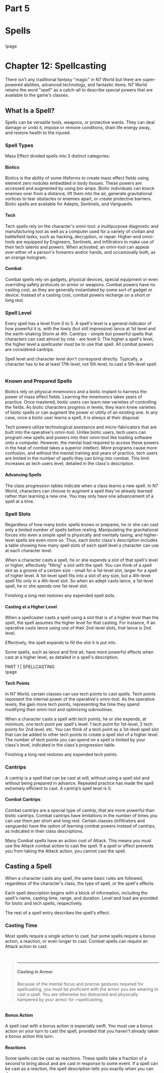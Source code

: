 <style>
  .phb#p1{ text-align:center; }
  .phb#p1:after{ display:none; }
</style>

<div style='margin-top:450px;'></div>

# Part 5
# Spells

<div style='margin-top:25px'></div>


\page

# Chapter 12: Spellcasting
There isn't any traditional fantasy "magic" in N7 World but there are super-powered abilities, advanced technology, and fantastic items. N7 World retains the word "spell" as a catch-all to describe special powers that are available to the game's classes.

## What Is a Spell?
Spells can be versatile tools, weapons, or protective wards. They can deal damage or undo it, impose or remove conditions, drain life energy away, and restore health to the injured.

### Spell Types
Mass Effect divided spells into 3 distinct categories:

#### Biotics
Biotics is the ability of some lifeforms to create mass effect fields using element zero nodules embedded in body tissues. These powers are accessed and augmented by using bio-amps. Biotic individuals can knock enemies over from a distance, lift them into the air, generate gravitational vortices to tear obstacles or enemies apart, or create protective barriers. Biotic spells are available for Adepts, Sentinels, and Vanguards.

#### Tech
Tech spells rely on the character's omni-tool: a multipurpose diagnostic and manufacturing tool as well as a computer used for a variety of civilian and battlefield tasks, such as hacking, decryption, or repair. Higher-end omni-tools are equipped by Engineers, Sentinels, and Infiltrators to make use of their tech talents and powers. When activated, an omni-tool can appear over either of a person's forearms and/or hands, and occasionally both, as an orange hologram.

#### Combat
Combat spells rely on gadgets, physical devices, special equipment or even overriding safety protocols on armor or weapons. Combat powers have no casting cost, as they are generally instantiated by some sort of gadget or device. Instead of a casting cost, combat powers recharge on a short or long rest.

### Spell Level
Every spell has a level from 0 to 5. A spell's level is a general indicator of how powerful it is, with the lowly (but still impressive) lance at 1st level and the earth-shaking Storm at 4th. Cantrips - simple but powerful spells that characters can cast almost by rote - are level 0. The higher a spell's level, the higher level a spellcaster must be to use that spell. All combat powers are considered cantrips.

Spell level and character level don't correspond directly. Typically, a character has to be at least 17th level, not 5th level, to cast a 5th-level spell.

```
```

### Known and Prepared Spells
Biotics rely on physical mnemonics and a biotic implant to harness the power of mass effect fields. Learning the mnemonics takes years of practice. Once mastered, biotic users can learn new varieties of controlling the fields. As biotic characters progress in levels, they learn knew varieties of biotic spells or can augment the power or utility of an existing one. In any case, once a biotic user learns a spell, it is always at their disposal.

Tech powers utilize technological assistance and micro-fabricators that are built into the operative's omni-tool. Unlike biotic users, tech users can program new spells and powers into their omni-tool like loading software onto a computer. However, the mental load required to access these powers in the heat of combat takes a superior intellect. More programs cause more confusion, and without the mental training and years of practice, tech users are limited in the number of spells they can bring into combat. This limit increases as tech users level, detailed in the class's description.

#### Advancing Spells
The class progression tables indicate when a class learns a new spell. In N7 World, characters can choose to augment a spell they've already learned rather than learning a new one. You may only have one advancement of a spell at a time.

### Spell Slots
Regardless of how many biotic spells knows or prepares, he or she can cast only a limited number of spells before resting. Manipulating the gravitational forces into even a simple spell is physically and mentally taxing, and higher-level spells are even more so. Thus, each biotic class's description includes a table showing how many spell slots of each spell level a character can use at each character level.

When a character casts a spell, he or she expends a slot of that spell's level or higher, effectively "filling" a slot with the spell. You can think of a spell slot as a groove of a certain size - small for a 1st-level slot, larger for a spell of higher level. A 1st-level spell fits into a slot of any size, but a 4th-level spell fits only in a 4th-level slot. So when an adept casts lance, a 1st-level spell, he or she spends one 1st-level slot.

Finishing a long rest restores any expended spell slots.

#### Casting at a Higher Level
When a spellcaster casts a spell using a slot that is of a higher level than the spell, the spell assumes the higher level for that casting. For instance, if an operative casts lance using one of their 2nd-level slots, that lance is 2nd level.

Effectively, the spell expands to fill the slot it is put into.

Some spells, such as lance and first ait, have more powerful effects when cast at a higher level, as detailed in a spell's description.


<div class='pageNumber auto'></div>
<div class='footnote'>PART 1 | SPELLCASTING</div>
\page


#### Tech Points
In N7 World, certain classes can use tech points to cast spells. Tech points represent the internal power of the operative's omni-tool. As the operative levels, the gain more tech points, representing the time they spend modifying their omni-tool and optimizing subroutines.

When a character casts a spell with tech points, he or she expends, at minimum, one tech point per spell's level: 1 tech point for 1st-level, 2 tech points for 2nd level, etc. You can think of a tech point as a 1st-level spell slot that can be added to other tech points to create a spell slot of a higher level. The number of tech points you can spend on a spell is limited by your class's level, indicated in the class's progression table.

Finishing a long rest restores any expended tech points.


### Cantrips
A cantrip is a spell that can be cast at will, without using a spell slot and without being prepared in advance. Repeated practice has made the spell extremely efficient to cast. A cantrip’s spell level is 0.

#### Combat Cantrips
Combat cantrips are a special type of cantrip, that are more powerful than biotic cantrips. Combat cantrips have limitations in the number of times you can use them per short and long rest. Certain classes (infiltrators and vanguards) have the option of learning combat powers instead of cantrips, as indicated in their class descriptions.

Many Combat spells have an action cost of Attack. This means you must use the Attack combat action to cast the spell. If a spell or effect prevents you from taking the Attack action, you cannot cast the spell.



## Casting a Spell
When a character casts any spell, the same basic rules are followed, regardless of the character's class, the type of spell,
or the spell's effects.

Each spell description begins with a block of information, including the spell's name, casting time, range, and duration.
Level and load are provided for biotic and tech spells, respectively.

The rest of a spell entry describes the spell's effect.

### Casting Time
Most spells require a single action to cast, but some spells require a bonus action, a reaction, or even longer to cast.
Combat spells can require an Attack action to cast.

<br>

>___
>##### Casting in Armor
>Because of the mental focus and precise gestures required for spellcasting, you must be proficient with the
>armor you are wearing to cast a spell. You are otherwise too distracted and physically hampered by your armor for >spellcasting.

```
```
#### Bonus Action
A spell cast with a bonus action is especially swift. You must use a bonus action on your turn to cast the spell,
provided that you haven't already taken a bonus action this turn.

#### Reactions
Some spells can be cast as reactions. These spells take a fraction of a second to bring about and are cast in response
to some event. If a spell can be cast as a reaction, the spell description tells you exactly when you can do so.

#### Attack action
Many Combat spells have an action cost of Attack. This means you must use the Attack combat action to cast the spell. If
a spell or effect prevents you from taking the Attack action, you cannot cast the spell.

#### Longer Casting Times
Certain spells require more time to cast: minutes or even hours. When you cast a spell with a casting time longer than
a single action or reaction, you must spend your action each turn casting the spell, and you must maintain your
concentration while you do so. If your concentration is broken, the spell fails, but you don't expend a spell slot or
spend tech points. If you want to try casting the spell again, you must start over.


### Range
The target of a spell must be within the spell's range. For a spell like lance, the target is a creature. For a spell
like havoc strike, the target is the point in space where your character lands emitting a violent shockwave.

Most spells have ranges expressed in meters. Some spells can target only a creature (including you) that you touch.
Other spells, such as the fortification spell, affect only you. These spells have a range of self.

Spells that create cones or lines of effect that originate from you also have a range of self, indicating that the origin
point of the spell's effect must be you.

Once a spell is cast, its effects aren't limited by its range, unless the spell's description says otherwise.

### Components
In N7 World, all spells are Somatic, meaning they require some amount of gesturing. To cast any of the spell types
a caster must have free use of at least one hand to perform these gestures.

There are no other spell components (such as verbal or material, as in D&D).


<img 
  src='https://vignette.wikia.nocookie.net/masseffect/images/6/6c/Liara_using_singularity.png/revision/latest/scale-to-width-down/350?cb=20091226013016' 
  style='width:225px; margin-left: 30px; margin-top: 10px' />


<div class='pageNumber auto'></div>
<div class='footnote'>PART 1 | SPELLCASTING</div>
\page

### Duration
A spell's duration is the length of time the spell persists. A duration can be expressed in rounds, minutes, hours, or
even years. Some spells specify that their effects last until the spells are dispelled or destroyed.

#### Instantaneous
Many spells are instantaneous. The spell harms, heals, creates, or alters a creature or an object in a way that can't
be dispelled, because its effect exists only for an instant.

#### Concentration
Some spells require you to maintain concentration in order to keep the effect going. This is the case with many biotics.
If you lose concentration, such a spell ends.

If a spell must be maintained with concentration, that fact appears in its Duration entry, and the spell specifies how long
you can concentrate on it. You can end concentration at any time (no action required).

Normal activity, such as moving and attacking, doesn't interfere with concentration. The following factors can break concentration:

- __Casting another spell that requires concentration__. You lose concentration on a spell if you cast another spell that
requires concentration. You can't concentrate on two spells at once.
- __Taking damage__. Whenever you take damage while you are concentrating on a spell, you must make a Constitution saving
throw to maintain your concentration. The DC equals 10 or half the damage you take, whichever number is higher. If you take
damage from multiple sources, such as a bullet and an engineer's salvo, you make a separate saving throw for each source of damage.
- __Being incapacitated or killed__. You lose concentration on a spell if you are incapacitated or if you die.

The GM might also decide that certain environmental phenomena, such as getting sucked out of an airlock, require you
to succeed on a DC 10 Constitution saving throw to maintain concentration on a spell.


### Targets
A typical spell requires you to pick one or more targets to be affected by the spell's magic. A spell's description
tells you whether the spell targets creatures, objects, or a point of origin for an area of effect (described below).

#### A Clear Path to the Target
To target something, you must have a clear path to it, so it can't be behind total cover. If you place an area of effect
at a point that you can't see and an obstruction, such as a wall, is between you and that point, the point of origin comes
into being on the near side of that obstruction.

#### Targeting Yourself
If a spell targets a creature of your choice, you can choose yourself, unless the creature must be hostile or specifically
a creature other than you. If you are in the area of effect of a spell you cast, you can target yourself. Areas of Effect
Spells such as singularity and snap freeze cover an area, allowing them to affect multiple creatures at once.



### Areas of Effect
Spells such as singularity and snap freeze cover an area, allowing them to affect multiple creatures at once.
A spell's description specifies its area of effect, which typically has one of five different shapes: cone, cube,
cylinder, line, or sphere. Every area of effect has a point of origin, a location from which the spell's energy erupts.
The rules for each shape specify how you position its point of origin. Typically, a point of origin is a point in
space, but some spells have an area whose origin is a creature or an object.

A spell's effect expands in straight lines from the point of origin. If no unblocked straight line extends from the point
of origin to a location within the area of effect, that location isn't included in the spell's area. To block one of
these imaginary lines, an obstruction must provide total cover.

#### Cone
A cone extends in a direction you choose from its point of origin. A cone's width at a given point along its length is equal
to that point's distance from the point of origin. A cone's area of effect specifies its maximum length.

A cone's point of origin is not included in the cone's area of effect, unless you decide otherwise.

#### Cube
You select a cube's point of origin, which lies anywhere on a face of the cubic effect. The cube's size is expressed as
the length of each side.

A cube's point of origin is not included in the cube's area of effect, unless you decide otherwise.

#### Cylinder
A cylinder's point of origin is the center of a circle of a particular radius, as given in the spell description.
The circle must either be on the ground or at the height of the spell effect. The energy in a cylinder expands in straight
lines from the point of origin to the perimeter of the circle, forming the base of the cylinder. The spell's effect then
shoots up from the base or down from the top, to a distance equal to the height of the cylinder.

A cylinder's point of origin is included in the cylinder's area of effect.

#### Line
A line extends from its point of origin in a straight path up to its length and covers an area defined by its width.

A line's point of origin is not included in the line's area of effect, unless you decide otherwise.

#### Sphere
You select a sphere's point of origin, and the sphere extends outward from that point. The sphere's size is expressed as
a radius in meters that extends from the point.

A sphere's point of origin is included in the sphere's area of effect.


<div class='pageNumber auto'></div>
<div class='footnote'>PART 1 | SPELLCASTING</div>
\page


### Saving Throws
Many spells specify that a target can make a saving throw to avoid some or all of a spell's effects. The spell specifies
the ability that the target uses for the save and what happens on a success or failure.

The DC to resist one of your spells equals 8 + your spellcasting ability modifier + your proficiency bonus + any special modifiers.



### Attack Rolls
Some spells require the caster to make an attack roll to determine whether the spell effect hits the intended target.
Your attack bonus with a spell attack equals your spellcasting ability modifier + your proficiency bonus.

Most spells that require attack rolls involve ranged attacks. Remember that you have disadvantage on a ranged attack roll
if you are within 2 meters of a hostile creature that can see you and that isn't incapacitated.



## Primers and Detonators
Primers and Detonators add a combo-based mechanic to combat. However, they can also add an unwanted level of complexity as tracking which creatures are primed at any given moment can become cumbersome. Therefore you may forego this rule and ignore any mention of the Primed condition or detonation effects.

Some spells and attacks cause the target to become primed as indicated in its spell text. Some spells can detonate primed targets. These spells are marked so on their spell cards. When a primed target is hit with a detonating spell or attack the primed condition ends and the detonation causes an explosive effect outlined in the Primed Condition below.

There are five primed types: Force, Necrotic, Fire, Cold, or Lightning each with its own unique detonating effect.

A creature can suffer from multiple primed types simultaneously as long as each type is different. When detonated, all explosions happen at once centered on the location of the primed target. The GM decides which effects happen in which order.


<div class='pageNumber auto'></div>
<div class='footnote'>PART 1 | SPELLCASTING</div>



